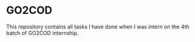 # GO2COD
 This repository contains all tasks I have done when I was intern on the 4th batch of GO2COD internship.
